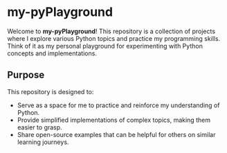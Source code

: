 # my-pyPlayground

Welcome to **my-pyPlayground**! This repository is a collection of projects where I explore various Python topics and practice my programming skills. Think of it as my personal playground for experimenting with Python concepts and implementations.

## Purpose

This repository is designed to:

- Serve as a space for me to practice and reinforce my understanding of Python.
- Provide simplified implementations of complex topics, making them easier to grasp.
- Share open-source examples that can be helpful for others on similar learning journeys.
